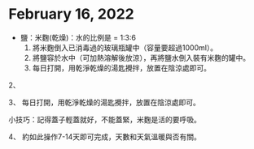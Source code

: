 # February 16, 2022

- 鹽：米麴(乾燥)：水的比例是 = 1:3:6
   1. 將米麴倒入已消毒過的玻璃瓶罐中（容量要超過1000ml）。
   2. 將鹽容於水中（可加熱溶解後放涼），再將鹽水倒入裝有米麴的罐中。
   3. 每日打開，用乾淨乾燥的湯匙攪拌，放置在陰涼處即可。 


2、 

3、 每日打開，用乾淨乾燥的湯匙攪拌，放置在陰涼處即可。

小技巧：記得蓋子輕蓋就好，不能蓋緊，米麴是活的要呼吸。

4、 約如此操作7-14天即可完成，天數和天氣溫暖與否有關。